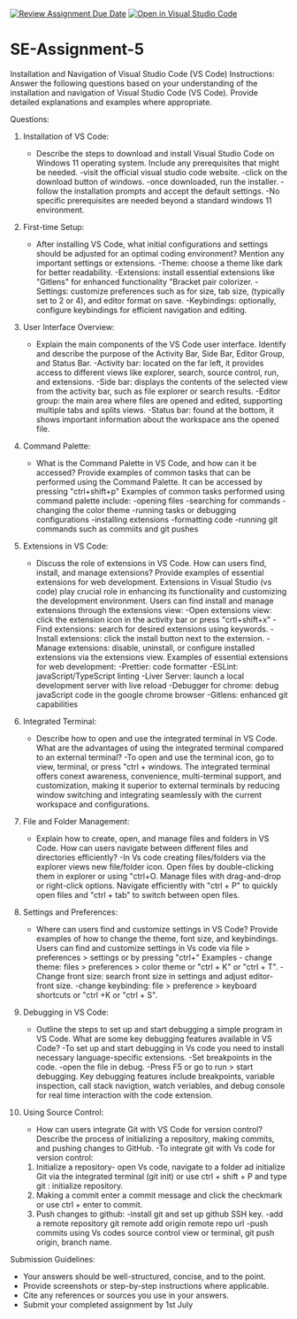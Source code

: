 [![Review Assignment Due Date](https://classroom.github.com/assets/deadline-readme-button-22041afd0340ce965d47ae6ef1cefeee28c7c493a6346c4f15d667ab976d596c.svg)](https://classroom.github.com/a/XoLGRbHq)
[![Open in Visual Studio Code](https://classroom.github.com/assets/open-in-vscode-2e0aaae1b6195c2367325f4f02e2d04e9abb55f0b24a779b69b11b9e10269abc.svg)](https://classroom.github.com/online_ide?assignment_repo_id=15350660&assignment_repo_type=AssignmentRepo)
# SE-Assignment-5
Installation and Navigation of Visual Studio Code (VS Code)
 Instructions:
Answer the following questions based on your understanding of the installation and navigation of Visual Studio Code (VS Code). Provide detailed explanations and examples where appropriate.

 Questions:

1. Installation of VS Code:
   - Describe the steps to download and install Visual Studio Code on Windows 11 operating system. Include any prerequisites that might be needed.
    -visit the official visual studio code website.
    -click on the download button of windows.
    -once downloaded, run the installer.
    -follow the installation prompts and accept the default settings.
    -No specific prerequisites are needed beyond a standard windows 11 environment.

2. First-time Setup:
   - After installing VS Code, what initial configurations and settings should be adjusted for an optimal coding environment? Mention any important settings or extensions.
   -Theme: choose a theme like dark for better readability.
   -Extensions: install essential extensions like "Gitlens" for enhanced functionality "Bracket pair colorizer.
   -Settings: customize preferences such as for size, tab size, (typically set to 2 or 4), and editor format on save.
   -Keybindings: optionally, configure keybindings for efficient navigation and editing.

3. User Interface Overview:
   - Explain the main components of the VS Code user interface. Identify and describe the purpose of the Activity Bar, Side Bar, Editor Group, and Status Bar.
   -Activity bar: located on the far left, it provides access to different views like explorer, search, source control, run, and extensions.
   -Side bar: displays the contents of the selected view from the activity bar, such as file explorer or search results.
   -Editor group: the main area where files are opened and edited, supporting multiple tabs and splits views.
   -Status bar: found at the bottom, it shows important information about the workspace ans the opened file.

4. Command Palette:
   - What is the Command Palette in VS Code, and how can it be accessed? Provide examples of common tasks that can be performed using the Command Palette.
   It can be accessed by pressing "ctrl+shift+p"
   Examples of common tasks performed using command palette include:
   -opening files
   -searching for commands
   -changing the color theme
   -running tasks or debugging configurations
   -installing extensions
   -formatting code
   -running git commands such as commiits and git pushes

5. Extensions in VS Code:
   - Discuss the role of extensions in VS Code. How can users find, install, and manage extensions? Provide examples of essential extensions for web development.
   Extensions in Visual Studio (vs code) play crucial role in enhancing its functionality and customizing the development environment.
   Users can find install and manage extensions through the extensions view:
   -Open extensions view: click the extension icon in the activity bar or press "crtl+shift+x"
   -Find extensions: search for desired extensions using keywords.
   -Install extensions: click the install button next to the extension.
   -Manage extensions: disable, uninstall, or configure installed extensions via the extensions view.
   Examples of essential extensions for web development:
   -Prettier: code formatter
   -ESLint: javaScript/TypeScript linting
   -Liver Server: launch a local development server with live reload
   -Debugger for chrome: debug javaScript code in the google chrome browser
   -Gitlens: enhanced git capabilities

6. Integrated Terminal:
   - Describe how to open and use the integrated terminal in VS Code. What are the advantages of using the integrated terminal compared to an external terminal?
   -To open and use the terminal icon, go to view, terminal, or press "ctrl + windows. The integrated terminal offers conext awareness, convenience, multi-terminal support, and customization, making it superior to external terminals by reducing window switching and integrating seamlessly with the current workspace and configurations.

7. File and Folder Management:
   - Explain how to create, open, and manage files and folders in VS Code. How can users navigate between different files and directories efficiently?
   -In Vs code creating files/folders via the explorer views new file/folder icon. Open files by double-clicking them in explorer or using "ctrl+O. Manage files with drag-and-drop or right-click options. Navigate efficiently with "ctrl + P" to quickly open files and "ctrl + tab" to switch between open files.

8. Settings and Preferences:
   - Where can users find and customize settings in VS Code? Provide examples of how to change the theme, font size, and keybindings.
   Users can find and customize settings in Vs code via file > preferences > settings or by pressing "ctrl+"
   Examples - change theme: files > preferences > color theme or "ctrl + K" or "ctrl + T".
   -Change front size: search front size in settings and adjust editor- front size.
   -change keybinding: file > preference > keyboard shortcuts or "ctrl +K or "ctrl + S".

9. Debugging in VS Code:
   - Outline the steps to set up and start debugging a simple program in VS Code. What are some key debugging features available in VS Code?
   -To set up and start debugging in Vs code you need to install necessary language-specific extensions.
   -Set breakpoints in the code.
   -open the file in debug.
   -Press F5 or go to run > start debugging.
   Key debugging features include breakpoints, variable inspection, call stack navigtion, watch veriables, and debug console for real time interaction with the code extension.

10. Using Source Control:
    - How can users integrate Git with VS Code for version control? Describe the process of initializing a repository, making commits, and pushing changes to GitHub.
    -To  integrate git with Vs code for version control:
    1. Initialize a repository- open Vs code, navigate to a folder ad initialize Git via the integrated terminal (git init) or use ctrl + shift + P and type git : initialize repository.
    2. Making a commit enter a commit message and click the checkmark or use ctrl + enter to commit.
    3. Push changes to github:
    -install git and set up github SSH key.
    -add a remote repository git remote add origin remote repo url
    -push commits using Vs codes source control view or terminal, git push origin, branch name.

 Submission Guidelines:
- Your answers should be well-structured, concise, and to the point.
- Provide screenshots or step-by-step instructions where applicable.
- Cite any references or sources you use in your answers.
- Submit your completed assignment by 1st July 

